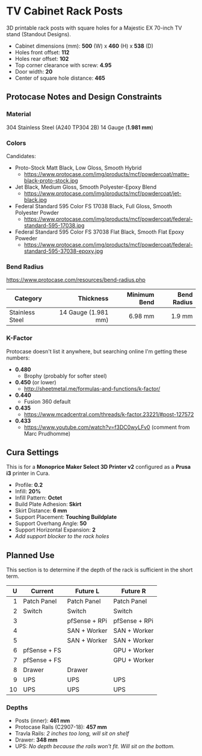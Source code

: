 # TV Cabinet Rack Posts

3D printable rack posts with square holes for a Majestic EX 70-inch TV stand (Standout Designs).

* Cabinet dimensions (mm): **500** (W) x **460** (H) x **538** (D)
* Holes front offset: **112**
* Holes rear offset: **102**
* Top corner clearance with screw: **4.95**
* Door width: **20**
* Center of square hole distance: **465**

## Protocase Notes and Design Constraints

### Material

304 Stainless Steel (A240 TP304 2B) 14 Gauge (**1.981 mm**)

### Colors

Candidates:

* Proto-Stock Matt Black, Low Gloss, Smooth Hybrid
    * https://www.protocase.com/img/products/mcf/powdercoat/matte-black-proto-stock.jpg
* Jet Black, Medium Gloss, Smooth Polyester-Epoxy Blend
    * https://www.protocase.com/img/products/mcf/powdercoat/jet-black.jpg
* Federal Standard 595 Color FS 17038 Black, Full Gloss, Smooth Polyester Powder
    * https://www.protocase.com/img/products/mcf/powdercoat/federal-standard-595-17038.jpg
* Federal Standard 595 Color FS 37038 Flat Black, Smooth Flat Epoxy Poweder
    * https://www.protocase.com/img/products/mcf/powdercoat/federal-standard-595-37038-epoxy.jpg

### Bend Radius

https://www.protocase.com/resources/bend-radius.php

Category        |           Thickness | Minimum Bend | Bend Radius
--------------- | ------------------: | ------------:| ----------:
Stainless Steel | 14 Gauge (1.981 mm) |      6.98 mm |      1.9 mm

### K-Factor

Protocase doesn't list it anywhere, but searching online I'm getting these numbers:

* **0.480**
    * Brophy (probably for softer steel)
* **0.450** (or lower)
    * http://sheetmetal.me/formulas-and-functions/k-factor/
* **0.440**
    * Fusion 360 default
* **0.435**
    * https://www.mcadcentral.com/threads/k-factor.23221/#post-127572
* **0.433**
    * https://www.youtube.com/watch?v=f3DC0wyLFv0 (comment from Marc Prudhomme)

## Cura Settings

This is for a **Monoprice Maker Select 3D Printer v2** configured as a **Prusa i3** printer in Cura.

* Profile: **0.2**
* Infill: **20%**
* Infill Pattern: **Octet**
* Build Plate Adhesion: **Skirt**
* Skirt Distance: **6 mm**
* Support Placement: **Touching Buildplate**
* Support Overhang Angle: **50**
* Support Horizontal Expansion: **2**
* *Add support blocker to the rack holes*

## Planned Use

This section is to determine if the depth of the rack is sufficient in the short term.

   U | Current      | Future L      | Future R
---: | ------------ | ------------- | -------------
   1 | Patch Panel  | Patch Panel   | Patch Panel
   2 | Switch       | Switch        | Switch
   3 |              | pfSense + RPi | pfSense + RPi
   4 |              | SAN + Worker  | SAN + Worker
   5 |              | SAN + Worker  | SAN + Worker
   6 | pfSense + FS |               | GPU + Worker
   7 | pfSense + FS |               | GPU + Worker
   8 | Drawer       | Drawer        |
   9 | UPS          | UPS           | UPS
  10 | UPS          | UPS           | UPS

### Depths

* Posts (inner): **461 mm**
* Protocase Rails (C2907-18): **457 mm**
* Travla Rails: *2 inches too long, will sit on shelf*
* Drawer: **348 mm**
* UPS: *No depth because the rails won't fit. Will sit on the bottom.*
